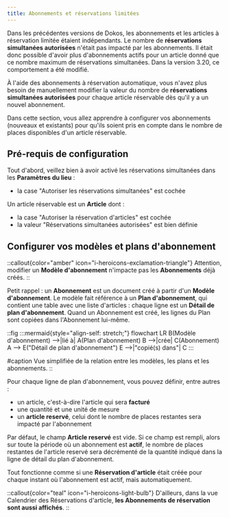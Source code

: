 ```yaml
---
title: Abonnements et réservations limitées
---
```


Dans les précédentes versions de Dokos, les abonnements et les articles à réservation limitée étaient indépendants.
Le nombre de **réservations simultanées autorisées** n'était pas impacté par les abonnements.
Il était donc possible d'avoir plus d'abonnements actifs pour un article donné que ce nombre maximum de réservations simultanées.
Dans la version 3.20, ce comportement a été modifié.

À l'aide des abonnements à réservation automatique, vous n'avez plus besoin de manuellement modifier la valeur du nombre de **réservations simultanées autorisées** pour chaque article réservable dès qu'il y a un nouvel abonnement.

Dans cette section, vous allez apprendre à configurer vos abonnements (nouveaux et existants) pour qu'ils soient pris en compte dans le nombre de places disponibles d'un article réservable.

## Pré-requis de configuration

Tout d'abord, veillez bien à avoir activé les réservations simultanées dans les **Paramètres du lieu** :

- la case "Autoriser les réservations simultanées" est cochée

Un article réservable est un **Article** dont :

- la case "Autoriser la réservation d'articles" est cochée
- la valeur "Réservations simultanées autorisées" est bien définie

## Configurer vos modèles et plans d'abonnement

::callout{color="amber" icon="i-heroicons-exclamation-triangle"}
Attention, modifier un **Modèle d'abonnement** n'impacte pas les **Abonnements** déjà créés.
::

Petit rappel : un **Abonnement** est un document créé à partir d'un **Modèle d'abonnement**.
Le modèle fait référence à un **Plan d'abonnement**, qui contient une table avec une liste d'articles : chaque ligne est un **Détail de plan d'abonnement**.
Quand un Abonnement est créé, les lignes du Plan sont copiées dans l'Abonnement lui-même.

::fig
  :::mermaid{style="align-self: stretch;"}
  flowchart LR
  B(Modèle d'abonnement) -->|lié à| A(Plan d'abonnement)
  B -->|crée| C(Abonnement)
  A --> E("Détail de plan d'abonnement")
  E -->|"copié(s) dans"| C
  :::

#caption
Vue simplifiée de la relation entre les modèles, les plans et les abonnements.
::

Pour chaque ligne de plan d'abonnement, vous pouvez définir, entre autres :

- un article, c'est-à-dire l'article qui sera **facturé**
- une quantité et une unité de mesure
- un **article reservé**, celui dont le nombre de places restantes sera impacté par l'abonnement

Par défaut, le champ **Article reservé** est vide. Si ce champ est rempli, alors sur toute la période où un abonnement est **actif**, le nombre de places restantes de l'article reservé sera décrémenté de la quantité indiqué dans la ligne de détail du plan d'abonnement.

Tout fonctionne comme si une **Réservation d'article** était créée pour chaque instant où l'abonnement est actif, mais automatiquement.

::callout{color="teal" icon="i-heroicons-light-bulb"}
D'ailleurs, dans la vue Calendrier des Réservations d'article, **les Abonnements de réservation sont aussi affichés**.
::
